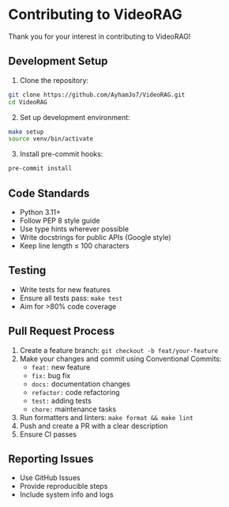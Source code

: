 # Contributing to VideoRAG

Thank you for your interest in contributing to VideoRAG!

## Development Setup

1. Clone the repository:
```bash
git clone https://github.com/AyhamJo7/VideoRAG.git
cd VideoRAG
```

2. Set up development environment:
```bash
make setup
source venv/bin/activate
```

3. Install pre-commit hooks:
```bash
pre-commit install
```

## Code Standards

- Python 3.11+
- Follow PEP 8 style guide
- Use type hints wherever possible
- Write docstrings for public APIs (Google style)
- Keep line length ≤ 100 characters

## Testing

- Write tests for new features
- Ensure all tests pass: `make test`
- Aim for >80% code coverage

## Pull Request Process

1. Create a feature branch: `git checkout -b feat/your-feature`
2. Make your changes and commit using Conventional Commits:
   - `feat:` new feature
   - `fix:` bug fix
   - `docs:` documentation changes
   - `refactor:` code refactoring
   - `test:` adding tests
   - `chore:` maintenance tasks
3. Run formatters and linters: `make format && make lint`
4. Push and create a PR with a clear description
5. Ensure CI passes

## Reporting Issues

- Use GitHub Issues
- Provide reproducible steps
- Include system info and logs
